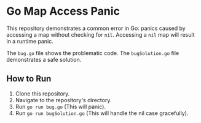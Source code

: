 # Go Map Access Panic

This repository demonstrates a common error in Go: panics caused by accessing a map without checking for `nil`.  Accessing a `nil` map will result in a runtime panic. 

The `bug.go` file shows the problematic code.  The `bugSolution.go` file demonstrates a safe solution.

## How to Run

1. Clone this repository.
2. Navigate to the repository's directory.
3. Run `go run bug.go` (This will panic).
4. Run `go run bugSolution.go` (This will handle the nil case gracefully).

